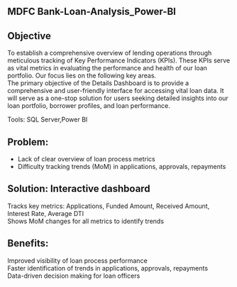 ## MDFC Bank-Loan-Analysis_Power-BI

## Objective
To establish a comprehensive overview of lending operations through meticulous tracking of Key Performance Indicators (KPIs). These KPIs serve as vital metrics in evaluating the performance and health of our loan portfolio. Our focus lies on the following key areas.<br/>
The primary objective of the Details Dashboard is to provide a comprehensive and user-friendly interface for accessing vital loan data. It will serve as a one-stop solution for users seeking detailed insights into our loan portfolio, borrower profiles, and loan performance.

Tools:
SQL Server,Power BI 


## Problem:
* Lack of clear overview of loan process metrics<br/>
* Difficulty tracking trends (MoM) in applications, approvals, repayments<br/>
## Solution: Interactive dashboard<br/>
Tracks key metrics: Applications, Funded Amount, Received Amount, Interest Rate, Average DTI<br/>
Shows MoM changes for all metrics to identify trends<br/>
## Benefits:<br/>
Improved visibility of loan process performance<br/>
Faster identification of trends in applications, approvals, repayments<br/>
Data-driven decision making for loan officers
